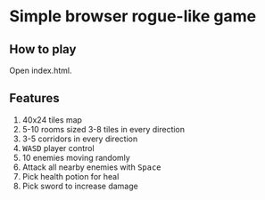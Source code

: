 # Simple browser rogue-like game

## How to play

Open index.html.

## Features

1. 40x24 tiles map
1. 5-10 rooms sized 3-8 tiles in every direction
1. 3-5 corridors in every direction
1. <kbd>WASD</kbd> player control
1. 10 enemies moving randomly
1. Attack all nearby enemies with <kbd>Space</kbd>
1. Pick health potion for heal
1. Pick sword to increase damage